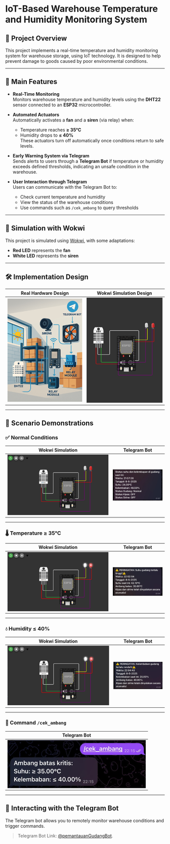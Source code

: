 # IoT-Based Warehouse Temperature and Humidity Monitoring System

## 📌 Project Overview

This project implements a real-time temperature and humidity monitoring system for warehouse storage, using IoT technology. It is designed to help prevent damage to goods caused by poor environmental conditions.

---

## 🎯 Main Features

- **Real-Time Monitoring**  
  Monitors warehouse temperature and humidity levels using the **DHT22** sensor connected to an **ESP32** microcontroller.

- **Automated Actuators**  
  Automatically activates a **fan** and a **siren** (via relay) when:
  - Temperature reaches **≥ 35°C**
  - Humidity drops to **≤ 40%**  
  These actuators turn off automatically once conditions return to safe levels.

- **Early Warning System via Telegram**  
  Sends alerts to users through a **Telegram Bot** if temperature or humidity exceeds defined thresholds, indicating an unsafe condition in the warehouse.

- **User Interaction through Telegram**  
  Users can communicate with the Telegram Bot to:
  - Check current temperature and humidity
  - View the status of the warehouse conditions
  - Use commands such as `/cek_ambang` to query thresholds

---

## 🧪 Simulation with Wokwi

This project is simulated using [Wokwi](https://wokwi.com/), with some adaptations:

- **Red LED** represents the **fan**
- **White LED** represents the **siren**

---

## 🛠️ Implementation Design

| Real Hardware Design | Wokwi Simulation Design |
|----------------------|-------------------------|
| ![Real Hardware Design](screenshot/desain_implementasi.jpg) | ![Wokwi Simulation Design](screenshot/desain_wokwi.png) |

---

## 📸 Scenario Demonstrations

### ✅ Normal Conditions

| Wokwi Simulation | Telegram Bot |
|------------------|--------------|
| ![Normal - Wokwi](screenshot/aman.png) | ![Normal - Telegram](screenshot/notif_realtime.png) |

---

### 🌡️ Temperature ≥ 35°C

| Wokwi Simulation | Telegram Bot |
|------------------|--------------|
| ![High Temp - Wokwi](screenshot/kritis.png) | ![High Temp - Telegram](screenshot/suhu_kritis.png) |

---

### 💧 Humidity ≤ 40%

| Wokwi Simulation | Telegram Bot |
|------------------|--------------|
| ![Low Humidity - Wokwi](screenshot/kritis.png) | ![Low Humidity - Telegram](screenshot/kelembaban_kritis.png) |

---

### 💬 Command `/cek_ambang`

 | Telegram Bot |
 |--------------|
 | ![Command cek_ambang - Telegram](screenshot/cek_ambang.png) |

---

## 🤖 Interacting with the Telegram Bot
The Telegram bot allows you to remotely monitor warehouse conditions and trigger commands.
> Telegram Bot Link: [@pemantauanGudangBot](https://t.me/PemantauanGudangBot).

